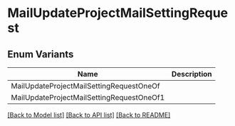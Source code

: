 # MailUpdateProjectMailSettingRequest

## Enum Variants

| Name | Description |
|---- | -----|
| MailUpdateProjectMailSettingRequestOneOf |  |
| MailUpdateProjectMailSettingRequestOneOf1 |  |

[[Back to Model list]](../README.md#documentation-for-models) [[Back to API list]](../README.md#documentation-for-api-endpoints) [[Back to README]](../README.md)


